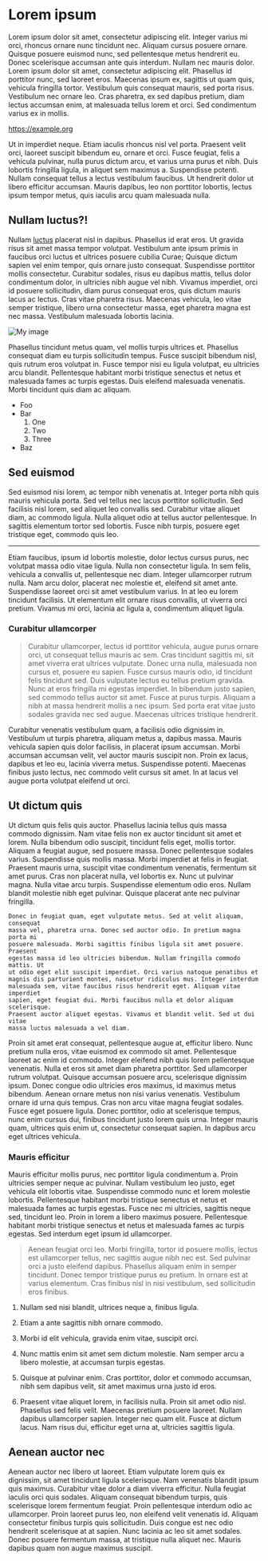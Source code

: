 # Lorem ipsum

Lorem ipsum dolor sit amet, consectetur adipiscing elit. Integer varius mi
orci, rhoncus ornare nunc tincidunt nec. Aliquam cursus posuere ornare.
Quisque posuere euismod nunc, sed pellentesque metus hendrerit eu. Donec
scelerisque accumsan ante quis interdum. Nullam nec mauris dolor. Lorem
ipsum dolor sit amet, consectetur adipiscing elit. Phasellus id porttitor
nunc, sed laoreet eros. Maecenas ipsum ex, sagittis ut quam quis, vehicula
fringilla tortor. Vestibulum quis consequat mauris, sed porta risus.
Vestibulum nec ornare leo. Cras pharetra, ex sed dapibus pretium, diam
lectus accumsan enim, at malesuada tellus lorem et orci. Sed condimentum
varius ex in mollis.

<https://example.org>

Ut in imperdiet neque. Etiam iaculis rhoncus nisl vel porta. Praesent velit
orci, laoreet suscipit bibendum eu, ornare et orci. Fusce feugiat, felis a
vehicula pulvinar, nulla purus dictum arcu, et varius urna purus et nibh.
Duis lobortis fringilla ligula, in aliquet sem maximus a. Suspendisse
potenti. Nullam consequat tellus a lectus vestibulum faucibus. Ut hendrerit
dolor ut libero efficitur accumsan. Mauris dapibus, leo non porttitor
lobortis, lectus ipsum tempor metus, quis iaculis arcu quam malesuada nulla.

## Nullam luctus?!

Nullam [luctus](http://example.org/luctus) placerat nisl in dapibus.
Phasellus id erat eros. Ut gravida risus sit amet massa tempor volutpat.
Vestibulum ante ipsum primis in faucibus orci luctus et ultrices posuere
cubilia Curae; Quisque dictum sapien vel enim tempor, quis ornare justo
consequat. Suspendisse porttitor mollis consectetur. Curabitur sodales,
risus eu dapibus mattis, tellus dolor condimentum dolor, in ultricies nibh
augue vel nibh. Vivamus imperdiet, orci id posuere sollicitudin, diam purus
consequat eros, quis dictum mauris lacus ac lectus. Cras vitae pharetra
risus. Maecenas vehicula, leo vitae semper tristique, libero urna
consectetur massa, eget pharetra magna est nec massa. Vestibulum malesuada
lobortis lacinia.

![My image](https://example.org/image.png)

Phasellus tincidunt metus quam, vel mollis turpis ultrices et. Phasellus
consequat diam eu turpis sollicitudin tempus. Fusce suscipit bibendum nisl,
quis rutrum eros volutpat in. Fusce tempor nisi eu ligula volutpat, eu
ultricies arcu blandit. Pellentesque habitant morbi tristique senectus et
netus et malesuada fames ac turpis egestas. Duis eleifend malesuada
venenatis. Morbi tincidunt quis diam ac aliquam.

* Foo
* Bar
  1. One
  2. Two
  3. Three
* Baz

## Sed euismod

Sed euismod nisi lorem, ac tempor nibh venenatis at. Integer porta nibh quis
mauris vehicula porta. Sed vel tellus nec lacus porttitor sollicitudin. Sed
facilisis nisl lorem, sed aliquet leo convallis sed. Curabitur vitae aliquet
diam, ac commodo ligula. Nulla aliquet odio at tellus auctor pellentesque.
In sagittis elementum tortor sed lobortis. Fusce nibh turpis, posuere eget
tristique eget, commodo quis leo.

***

Etiam faucibus, ipsum id lobortis molestie, dolor lectus cursus purus, nec
volutpat massa odio vitae ligula. Nulla non consectetur ligula. In sem
felis, vehicula a convallis ut, pellentesque nec diam. Integer ullamcorper
rutrum nulla. Nam arcu dolor, placerat nec molestie et, eleifend sit amet
ante. Suspendisse laoreet orci sit amet vestibulum varius. In at leo eu
lorem tincidunt facilisis. Ut elementum elit ornare risus convallis, ut
viverra orci pretium. Vivamus mi orci, lacinia ac ligula a, condimentum
aliquet ligula.

### Curabitur ullamcorper

> Curabitur ullamcorper, lectus id porttitor vehicula, augue purus ornare
  orci, ut consequat tellus mauris ac sem. Cras tincidunt sagittis mi, sit
  amet viverra erat ultrices vulputate. Donec urna nulla, malesuada non
  cursus et, posuere eu sapien. Fusce cursus mauris odio, id tincidunt felis
  tincidunt sed. Duis vulputate lectus eu tellus pretium gravida. Nunc at
  eros fringilla mi egestas imperdiet. In bibendum justo sapien, sed commodo
  tellus auctor sit amet. Fusce at purus turpis. Aliquam a nibh at massa
  hendrerit mollis a nec ipsum. Sed porta erat vitae justo sodales gravida
  nec sed augue. Maecenas ultrices tristique hendrerit.

Curabitur venenatis vestibulum quam, a facilisis odio dignissim in.
Vestibulum ut turpis pharetra, aliquam metus a, dapibus massa. Mauris
vehicula sapien quis dolor facilisis, in placerat ipsum accumsan. Morbi
accumsan accumsan velit, vel auctor mauris suscipit non. Proin ex lacus,
dapibus et leo eu, lacinia viverra metus. Suspendisse potenti. Maecenas
finibus justo lectus, nec commodo velit cursus sit amet. In at lacus vel
augue porta volutpat eleifend ut orci.

## Ut dictum quis

Ut dictum quis felis quis auctor. Phasellus lacinia tellus quis massa
commodo dignissim. Nam vitae felis non ex auctor tincidunt sit amet et
lorem. Nulla bibendum odio suscipit, tincidunt felis eget, mollis tortor.
Aliquam a feugiat augue, sed posuere massa. Donec pellentesque sodales
varius. Suspendisse quis mollis massa. Morbi imperdiet at felis in feugiat.
Praesent mauris urna, suscipit vitae condimentum venenatis, fermentum sit
amet purus. Cras non placerat nulla, vel lobortis ex. Nunc ut pulvinar
magna. Nulla vitae arcu turpis. Suspendisse elementum odio eros. Nullam
blandit molestie nibh eget pulvinar. Quisque placerat ante nec pulvinar
fringilla.

```
Donec in feugiat quam, eget vulputate metus. Sed at velit aliquam, consequat
massa vel, pharetra urna. Donec sed auctor odio. In pretium magna porta mi
posuere malesuada. Morbi sagittis finibus ligula sit amet posuere. Praesent
egestas massa id leo ultricies bibendum. Nullam fringilla commodo mattis. Ut
ut odio eget elit suscipit imperdiet. Orci varius natoque penatibus et
magnis dis parturient montes, nascetur ridiculus mus. Integer interdum
malesuada sem, vitae faucibus risus hendrerit eget. Aliquam vitae imperdiet
sapien, eget feugiat dui. Morbi faucibus nulla et dolor aliquam scelerisque.
Praesent auctor aliquet egestas. Vivamus et blandit velit. Sed ut dui vitae
massa luctus malesuada a vel diam.
```

Proin sit amet erat consequat, pellentesque augue at, efficitur libero. Nunc
pretium nulla eros, vitae euismod ex commodo sit amet. Pellentesque laoreet
ac enim id commodo. Integer eleifend nibh quis lorem pellentesque venenatis.
Nulla et eros sit amet diam pharetra porttitor. Sed ullamcorper rutrum
volutpat. Quisque accumsan posuere arcu, scelerisque dignissim ipsum. Donec
congue odio ultricies eros maximus, id maximus metus bibendum. Aenean ornare
metus non nisi varius venenatis. Vestibulum ornare id urna quis tempus. Cras
non arcu vitae magna feugiat sodales. Fusce eget posuere ligula. Donec
porttitor, odio at scelerisque tempus, nunc enim cursus dui, finibus
tincidunt justo lorem quis urna. Integer mauris quam, ultrices quis enim ut,
consectetur consequat sapien. In dapibus arcu eget ultrices vehicula.

### Mauris efficitur

Mauris efficitur mollis purus, nec porttitor ligula condimentum a. Proin
ultricies semper neque ac pulvinar. Nullam vestibulum leo justo, eget
vehicula elit lobortis vitae. Suspendisse commodo nunc et lorem molestie
lobortis. Pellentesque habitant morbi tristique senectus et netus et
malesuada fames ac turpis egestas. Fusce nec mi ultricies, sagittis neque
sed, tincidunt leo. Proin in lorem a libero maximus posuere. Pellentesque
habitant morbi tristique senectus et netus et malesuada fames ac turpis
egestas. Sed interdum eget ipsum id ullamcorper.

> Aenean feugiat orci leo. Morbi fringilla, tortor id posuere mollis, lectus
  est ullamcorper tellus, nec sagittis augue nibh nec est. Sed pulvinar orci
  a justo eleifend dapibus. Phasellus aliquam enim in semper tincidunt.
  Donec tempor tristique purus eu pretium. In ornare est at varius
  elementum. Cras finibus nisl in nisi vestibulum, sed sollicitudin eros
  finibus.

1. Nullam sed nisi blandit, ultrices neque a, finibus ligula.

2. Etiam a ante sagittis nibh ornare commodo.

3. Morbi id elit vehicula, gravida enim vitae, suscipit orci.

4. Nunc mattis enim sit amet sem dictum molestie. Nam semper arcu a libero
   molestie, at accumsan turpis egestas.

5. Quisque at pulvinar enim. Cras porttitor, dolor et commodo accumsan, nibh
   sem dapibus velit, sit amet maximus urna justo id eros.

6. Praesent vitae aliquet lorem, in facilisis nulla. Proin sit amet odio
   nisl. Phasellus sed felis velit. Maecenas pretium posuere laoreet. Nullam
   dapibus ullamcorper sapien. Integer nec quam elit. Fusce at dictum lacus.
   Nam risus dui, efficitur eget urna at, ultricies sagittis ligula.

## Aenean auctor nec

Aenean auctor nec libero ut laoreet. Etiam vulputate lorem quis ex
dignissim, sit amet tincidunt ligula scelerisque. Nam venenatis blandit
ipsum quis maximus. Curabitur vitae dolor a diam viverra efficitur. Nulla
feugiat iaculis orci quis sodales. Aliquam consequat bibendum turpis, quis
scelerisque lorem fermentum feugiat. Proin pellentesque interdum odio ac
ullamcorper. Proin laoreet purus leo, non eleifend velit venenatis id.
Aliquam consectetur finibus turpis quis sollicitudin. Duis congue est nec
odio hendrerit scelerisque at at sapien. Nunc lacinia ac leo sit amet
sodales. Donec posuere fermentum massa, at tristique nulla aliquet nec.
Mauris dapibus quam non augue maximus suscipit.
